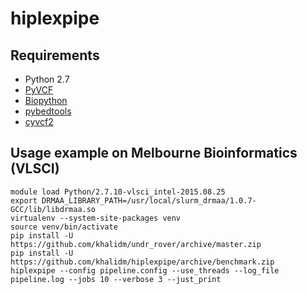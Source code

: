 # hiplexpipe


## Requirements
  * Python 2.7
  * [PyVCF](https://pypi.python.org/pypi/PyVCF)  
  * [Biopython](https://pypi.python.org/pypi/biopython)
  * [pybedtools](https://daler.github.io/pybedtools/)
  * [cyvcf2](http://brentp.github.io/cyvcf2/)

## Usage example on Melbourne Bioinformatics (VLSCI)
```
module load Python/2.7.10-vlsci_intel-2015.08.25
export DRMAA_LIBRARY_PATH=/usr/local/slurm_drmaa/1.0.7-GCC/lib/libdrmaa.so
virtualenv --system-site-packages venv
source venv/bin/activate
pip install -U https://github.com/khalidm/undr_rover/archive/master.zip
pip install -U https://github.com/khalidm/hiplexpipe/archive/benchmark.zip
hiplexpipe --config pipeline.config --use_threads --log_file pipeline.log --jobs 10 --verbose 3 --just_print
```
